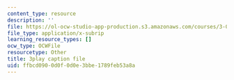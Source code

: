 ```yaml
---
content_type: resource
description: ''
file: https://ol-ocw-studio-app-production.s3.amazonaws.com/courses/3-091sc-introduction-to-solid-state-chemistry-fall-2010/ffbcd0900d0f0d0e3bbe1789feb53a8a_xEnYH0KNkfA.srt
file_type: application/x-subrip
learning_resource_types: []
ocw_type: OCWFile
resourcetype: Other
title: 3play caption file
uid: ffbcd090-0d0f-0d0e-3bbe-1789feb53a8a
---
```

